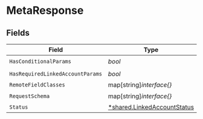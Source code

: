 # MetaResponse


## Fields

| Field                                                                            | Type                                                                             | Required                                                                         | Description                                                                      |
| -------------------------------------------------------------------------------- | -------------------------------------------------------------------------------- | -------------------------------------------------------------------------------- | -------------------------------------------------------------------------------- |
| `HasConditionalParams`                                                           | *bool*                                                                           | :heavy_check_mark:                                                               | N/A                                                                              |
| `HasRequiredLinkedAccountParams`                                                 | *bool*                                                                           | :heavy_check_mark:                                                               | N/A                                                                              |
| `RemoteFieldClasses`                                                             | map[string]*interface{}*                                                         | :heavy_minus_sign:                                                               | N/A                                                                              |
| `RequestSchema`                                                                  | map[string]*interface{}*                                                         | :heavy_check_mark:                                                               | N/A                                                                              |
| `Status`                                                                         | [*shared.LinkedAccountStatus](../../../pkg/models/shared/linkedaccountstatus.md) | :heavy_minus_sign:                                                               | N/A                                                                              |